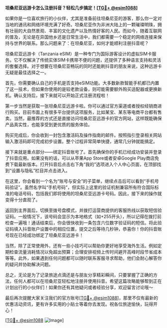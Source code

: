**坦桑尼亚远游卡怎么注册抖音？轻松几步搞定！[[TG💪+ @esim1088](https://t.me/s/esim1088)]**

如果你是一位喜欢旅行的小伙伴，尤其是准备前往坦桑尼亚的游客，那么你一定对当地的通讯和网络环境充满了好奇。坦桑尼亚作为非洲大陆上的一颗璀璨明珠，拥有壮丽的大自然景观、丰富的文化遗产以及热情好客的人民。而如今，随着互联网的普及，无论是在异国他乡还是日常生活中，我们都需要一个稳定的网络连接来保持与世界的联系。那么问题来了：在坦桑尼亚，如何才能顺利注册抖音呢？

坦桑尼亚远游卡（Tanzania eSIM）是一种专门为国际游客设计的虚拟SIM卡服务。它不仅解决了传统实体SIM卡携带不便的问题，还提供了多种语言支持和灵活的套餐选择。对于想要在坦桑尼亚畅玩的同时还能刷抖音的朋友来说，这种远游卡无疑是最佳选择之一。

首先，你需要确认自己的手机是否支持eSIM功能。大多数新款智能手机都已内置了这一技术，但如果你使用的是较老款设备，则可能需要额外购买适配器或更换新机。确认支持后，接下来就可以开始正式注册流程啦！

第一步当然是获取一张坦桑尼亚远游卡啦。你可以通过官方渠道或者授权经销商进行购买。目前市面上有很多平台提供这项服务，比如某宝、某东等电商平台都有售卖。当然，最推荐的方式还是直接访问坦桑尼亚远游卡的官方网站，这样既能确保产品真实性，也能享受到更优质的服务体验。

购买完成后，你会收到一封包含激活码及操作指南的邮件。按照指引登录相关网站输入激活码即可完成初步设置。整个过程非常简单快捷，通常几分钟就能搞定。

接下来就是重点部分——绑定抖音账号了。首先确保你的手机已经成功安装并登录了抖音应用。如果没有的话，可以从苹果App Store或者安卓Google Play商店免费下载最新版本。打开抖音后点击右下角“我的”选项进入个人中心页面，在顶部找到“设置与隐私”栏目并点击进入。

在这里，你会看到一个名为“账号与安全”的子菜单，继续点击后可以看到“手机号码验证”。虽然名字叫“手机号码”，但实际上这里的验证机制兼容所有符合国际标准的电话号码，包括我们即将使用的坦桑尼亚远游卡号码。因此，接下来的操作就变得十分直观了。

返回到主界面后，切换至拨号盘模式，并拨打运营商提供的客服热线以获取短信验证码。一般情况下，该号码会显示为本地格式（如+255开头），所以记得在拨打前检查一遍哦！通话结束后，你会很快收到一条包含六位数字验证码的短信。将此验证码填入抖音账户设置中的相应位置，提交之后等待几秒钟，恭喜你！你的抖音账号现在已经成功绑定了坦桑尼亚远游卡！

当然，除了正常使用外，还有一些小技巧可以帮助你更好地享受海外生活。例如定期检查流量消耗情况以免超出预算；合理安排视频上传时间避开高峰时段节省成本等等。此外，如果遇到任何问题都可以随时联系客服寻求帮助，他们会耐心解答你的疑问并协助解决问题。

总之，无论是为了记录旅途点滴还是与朋友分享精彩瞬间，只要掌握了正确的方法，任何人都可以在坦桑尼亚轻松地注册并使用抖音。希望这篇攻略能够帮到正在计划出行的小伙伴们！如果你还有其他疑问或者经验分享，欢迎留言讨论哦～

最后再次提醒大家关注我们的官方账号[[TG💪+ @esim1088](https://t.me/s/esim1088)]，那里不仅有最新的优惠活动资讯，更有许多实用的小贴士等着你去发现。祝各位旅途愉快，玩得开心！

[[TG💪+ @esim1088](https://t.me/s/esim1088) ![Image](https://i.postimg.cc/4NQfJmqS/Snipaste-2025-05-13-00-14-12.png)]